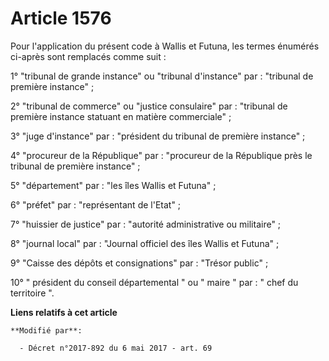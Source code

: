 # Article 1576

Pour l'application du présent code à Wallis et Futuna, les termes énumérés ci-après sont remplacés comme suit :

1° "tribunal de grande instance" ou "tribunal d'instance" par : "tribunal de première instance" ;

2° "tribunal de commerce" ou "justice consulaire" par : "tribunal de première instance statuant en matière commerciale" ;

3° "juge d'instance" par : "président du tribunal de première instance" ;

4° "procureur de la République" par : "procureur de la République près le tribunal de première instance" ;

5° "département" par : "les îles Wallis et Futuna" ;

6° "préfet" par : "représentant de l'Etat" ;

7° "huissier de justice" par : "autorité administrative ou militaire" ;

8° "journal local" par : "Journal officiel des îles Wallis et Futuna" ;

9° "Caisse des dépôts et consignations" par : "Trésor public" ;

10° " président du conseil départemental " ou " maire " par : " chef du territoire ".

**Liens relatifs à cet article**

	**Modifié par**:

	  - Décret n°2017-892 du 6 mai 2017 - art. 69
